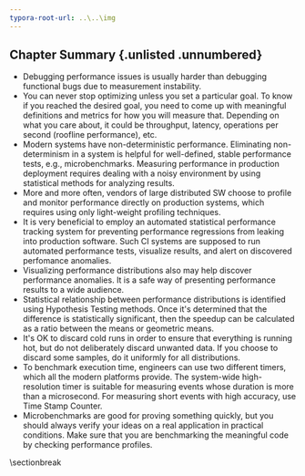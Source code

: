 ```yaml
---
typora-root-url: ..\..\img
---
```


## Chapter Summary {.unlisted .unnumbered}

* Debugging performance issues is usually harder than debugging functional bugs due to measurement instability.
* You can never stop optimizing unless you set a particular goal. To know if you reached the desired goal, you need to come up with meaningful definitions and metrics for how you will measure that. Depending on what you care about, it could be throughput, latency, operations per second (roofline performance), etc. 
* Modern systems have non-deterministic performance. Eliminating non-determinism in a system is helpful for well-defined, stable performance tests, e.g., microbenchmarks. Measuring performance in production deployment requires dealing with a noisy environment by using statistical methods for analyzing results.
* More and more often, vendors of large distributed SW choose to profile and monitor performance directly on production systems, which requires using only light-weight profiling techniques.
* It is very beneficial to employ an automated statistical performance tracking system for preventing performance regressions from leaking into production software. Such CI systems are supposed to run automated performance tests, visualize results, and alert on discovered perfomance anomalies.
* Visualizing performance distributions also may help discover performance anomalies. It is a safe way of presenting performance results to a wide audience.
* Statistical relationship between performance distributions is identified using Hypothesis Testing methods. Once it's determined that the difference is statistically significant, then the speedup can be calculated as a ratio between the means or geometric means.
* It's OK to discard cold runs in order to ensure that everything is running hot, but do not deliberately discard unwanted data. If you choose to discard some samples, do it uniformly for all distributions. 
* To benchmark execution time, engineers can use two different timers, which all the modern platforms provide. The system-wide high-resolution timer is suitable for measuring events whose duration is more than a microsecond. For measuring short events with high accuracy, use Time Stamp Counter.
* Microbenchmarks are good for proving something quickly, but you should always verify your ideas on a real application in practical conditions. Make sure that you are benchmarking the meaningful code by checking performance profiles.

\sectionbreak



